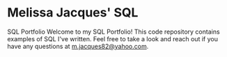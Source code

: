 # Melissa Jacques' SQL
SQL Portfolio
Welcome to my SQL Portfolio! This code repository contains examples of SQL I've written. Feel free to take a look and reach out if you have any questions at m.jacques82@yahoo.com.
